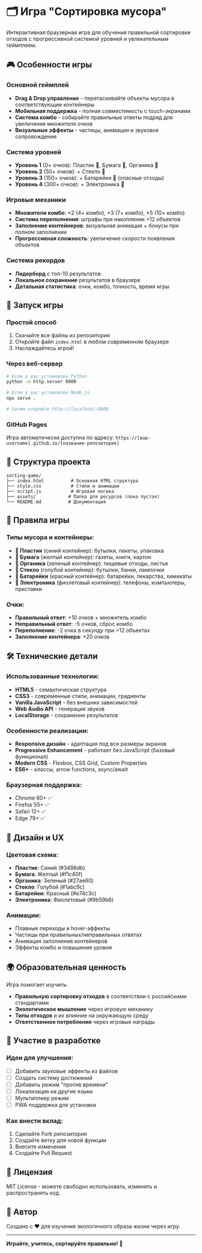 # 🗂️ Игра "Сортировка мусора"

Интерактивная браузерная игра для обучения правильной сортировке отходов с прогрессивной системой уровней и увлекательным геймплеем.

## 🎮 Особенности игры

### Основной геймплей
- **Drag & Drop управление** - перетаскивайте объекты мусора в соответствующие контейнеры
- **Мобильная поддержка** - полная совместимость с touch-экранами
- **Система комбо** - собирайте правильные ответы подряд для увеличения множителя очков
- **Визуальные эффекты** - частицы, анимации и звуковое сопровождение

### Система уровней
- **Уровень 1** (0+ очков): Пластик 🧴, Бумага 📄, Органика 🍌
- **Уровень 2** (50+ очков): + Стекло 🍾
- **Уровень 3** (150+ очков): + Батарейки 🔋 (опасные отходы)
- **Уровень 4** (300+ очков): + Электроника 📱

### Игровые механики
- **Множители комбо**: ×2 (4+ комбо), ×3 (7+ комбо), ×5 (10+ комбо)
- **Система переполнения**: штрафы при накоплении >12 объектов
- **Заполнение контейнеров**: визуальная анимация + бонусы при полном заполнении
- **Прогрессивная сложность**: увеличение скорости появления объектов

### Система рекордов
- **Лидерборд** с топ-10 результатов
- **Локальное сохранение** результатов в браузере
- **Детальная статистика**: очки, комбо, точность, время игры

## 🚀 Запуск игры

### Простой способ
1. Скачайте все файлы из репозитория
2. Откройте файл `index.html` в любом современном браузере
3. Наслаждайтесь игрой!

### Через веб-сервер
```bash
# Если у вас установлен Python
python -m http.server 8000

# Если у вас установлен Node.js
npx serve .

# Затем откройте http://localhost:8000
```

### GitHub Pages
Игра автоматически доступна по адресу: `https://[ваш-username].github.io/[название-репозитория]`

## 📁 Структура проекта

```
sorting-game/
├── index.html          # Основная HTML структура
├── style.css           # Стили и анимации
├── script.js           # Игровая логика
├── assets/            # Папка для ресурсов (пока пустая)
└── README.md          # Документация
```

## 🎯 Правила игры

### Типы мусора и контейнеры:
- **🧴 Пластик** (синий контейнер): бутылки, пакеты, упаковка
- **📄 Бумага** (желтый контейнер): газеты, книги, картон
- **🍌 Органика** (зеленый контейнер): пищевые отходы, листья
- **🍾 Стекло** (голубой контейнер): бутылки, банки, лампочки
- **🔋 Батарейки** (красный контейнер): батарейки, лекарства, химикаты
- **📱 Электроника** (фиолетовый контейнер): телефоны, компьютеры, приставки

### Очки:
- **Правильный ответ**: +10 очков × множитель комбо
- **Неправильный ответ**: -5 очков, сброс комбо
- **Переполнение**: -2 очка в секунду при >12 объектах
- **Заполнение контейнера**: +20 очков

## 🛠️ Технические детали

### Использованные технологии:
- **HTML5** - семантическая структура
- **CSS3** - современные стили, анимации, градиенты
- **Vanilla JavaScript** - без внешних зависимостей
- **Web Audio API** - генерация звуков
- **LocalStorage** - сохранение результатов

### Особенности реализации:
- **Responsive дизайн** - адаптация под все размеры экранов
- **Progressive Enhancement** - работает без JavaScript (базовый функционал)
- **Modern CSS** - Flexbox, CSS Grid, Custom Properties
- **ES6+** - классы, arrow functions, async/await

### Браузерная поддержка:
- Chrome 60+ ✅
- Firefox 55+ ✅
- Safari 12+ ✅
- Edge 79+ ✅

## 🎨 Дизайн и UX

### Цветовая схема:
- **Пластик**: Синий (#3498db)
- **Бумага**: Желтый (#f1c40f)
- **Органика**: Зеленый (#27ae60)
- **Стекло**: Голубой (#1abc9c)
- **Батарейки**: Красный (#e74c3c)
- **Электроника**: Фиолетовый (#9b59b6)

### Анимации:
- Плавные переходы и hover-эффекты
- Частицы при правильных/неправильных ответах
- Анимация заполнения контейнеров
- Эффекты комбо и повышения уровня

## 🌍 Образовательная ценность

Игра помогает изучить:
- **Правильную сортировку отходов** в соответствии с российскими стандартами
- **Экологическое мышление** через игровую механику
- **Типы отходов** и их влияние на окружающую среду
- **Ответственное потребление** через игровые награды

## 🤝 Участие в разработке

### Идеи для улучшения:
- [ ] Добавить звуковые эффекты из файлов
- [ ] Создать систему достижений
- [ ] Добавить режим "против времени"
- [ ] Локализация на другие языки
- [ ] Мультиплеер режим
- [ ] PWA поддержка для установки

### Как внести вклад:
1. Сделайте Fork репозитория
2. Создайте ветку для новой функции
3. Внесите изменения
4. Создайте Pull Request

## 📄 Лицензия

MIT License - можете свободно использовать, изменять и распространять код.

## 👤 Автор

Создано с ❤️ для изучения экологичного образа жизни через игру.

---

**Играйте, учитесь, сортируйте правильно! 🌱** 
